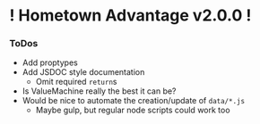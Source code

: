 # ! Hometown Advantage v2.0.0 !

### ToDos
- Add proptypes
- Add JSDOC style documentation
  - Omit required `return`s
- Is ValueMachine really the best it can be?
- Would be nice to automate the creation/update of `data/*.js`
  - Maybe gulp, but regular node scripts could work too
